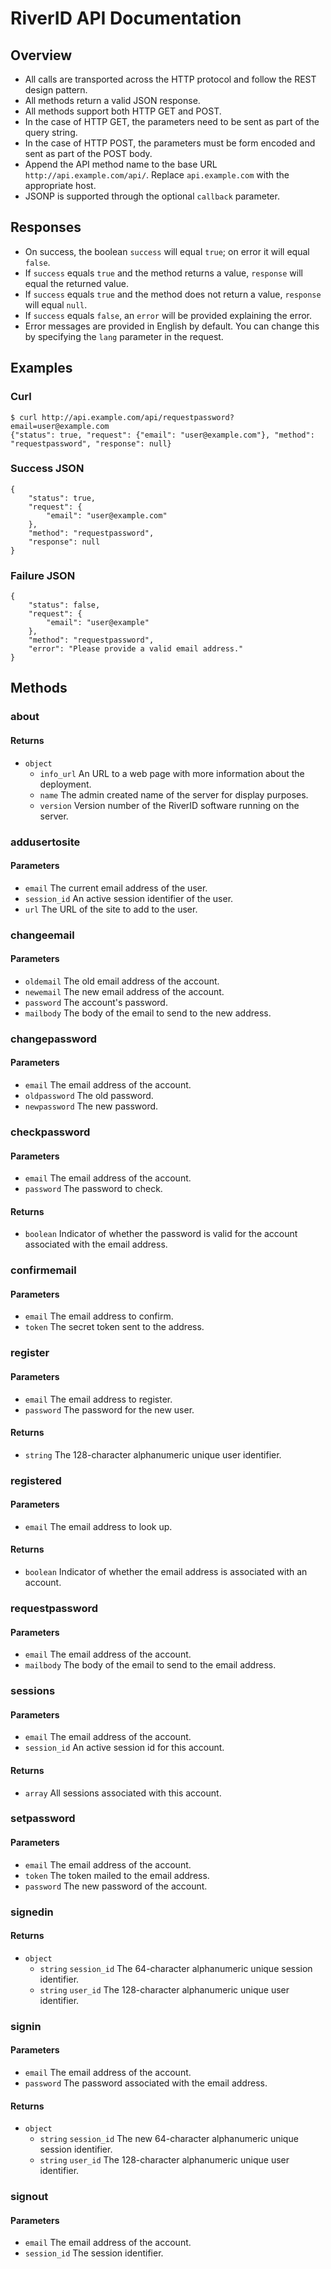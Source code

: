 # RiverID API Documentation

## Overview

* All calls are transported across the HTTP protocol and follow the REST design pattern.
* All methods return a valid JSON response.
* All methods support both HTTP GET and POST.
* In the case of HTTP GET, the parameters need to be sent as part of the query string.
* In the case of HTTP POST, the parameters must be form encoded and sent as part of the POST body.
* Append the API method name to the base URL `http://api.example.com/api/`. Replace `api.example.com` with the appropriate host.
* JSONP is supported through the optional `callback` parameter.

## Responses

* On success, the boolean `success` will equal `true`; on error it will equal `false`.
* If `success` equals `true` and the method returns a value, `response` will equal the returned value.
* If `success` equals `true` and the method does not return a value, `response` will equal `null`.
* If `success` equals `false`, an `error` will be provided explaining the error.
* Error messages are provided in English by default. You can change this by specifying the `lang` parameter in the request.

## Examples

### Curl

    $ curl http://api.example.com/api/requestpassword?email=user@example.com
    {"status": true, "request": {"email": "user@example.com"}, "method": "requestpassword", "response": null}

### Success JSON

    {
        "status": true,
        "request": {
            "email": "user@example.com"
        },
        "method": "requestpassword",
        "response": null
    }

### Failure JSON

    {
        "status": false,
        "request": {
            "email": "user@example"
        },
        "method": "requestpassword",
        "error": "Please provide a valid email address."
    }

## Methods

### about

#### Returns

* `object`
    * `info_url` An URL to a web page with more information about the deployment.
    * `name` The admin created name of the server for display purposes.
    * `version` Version number of the RiverID software running on the server.

### addusertosite

#### Parameters

* `email` The current email address of the user.
* `session_id` An active session identifier of the user.
* `url` The URL of the site to add to the user.

### changeemail

#### Parameters

* `oldemail` The old email address of the account.
* `newemail` The new email address of the account.
* `password` The account's password.
* `mailbody` The body of the email to send to the new address.

### changepassword

#### Parameters

* `email` The email address of the account.
* `oldpassword` The old password.
* `newpassword` The new password.

### checkpassword

#### Parameters

* `email` The email address of the account.
* `password` The password to check.

#### Returns

* `boolean` Indicator of whether the password is valid for the account associated with the email address.

### confirmemail

#### Parameters

* `email` The email address to confirm.
* `token` The secret token sent to the address.

### register

#### Parameters

* `email` The email address to register.
* `password` The password for the new user.

#### Returns

* `string` The 128-character alphanumeric unique user identifier.

### registered

#### Parameters

* `email` The email address to look up.

#### Returns

* `boolean` Indicator of whether the email address is associated with an account.

### requestpassword

#### Parameters

* `email` The email address of the account.
* `mailbody` The body of the email to send to the email address.

### sessions

#### Parameters

* `email` The email address of the account.
* `session_id` An active session id for this account.

#### Returns

* `array` All sessions associated with this account.

### setpassword

#### Parameters

* `email` The email address of the account.
* `token` The token mailed to the email address.
* `password` The new password of the account.

### signedin

#### Returns

* `object`
    * `string` `session_id` The 64-character alphanumeric unique session identifier.
    * `string` `user_id` The 128-character alphanumeric unique user identifier.

### signin

#### Parameters

* `email` The email address of the account.
* `password` The password associated with the email address.

#### Returns

* `object`
    * `string` `session_id` The new 64-character alphanumeric unique session identifier.
    * `string` `user_id` The 128-character alphanumeric unique user identifier.

### signout

#### Parameters

* `email` The email address of the account.
* `session_id` The session identifier.
